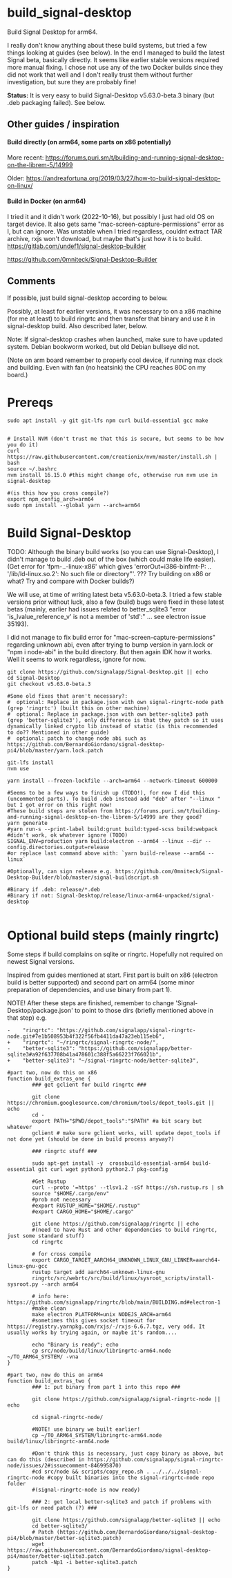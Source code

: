 # build_signal-desktop

Build Signal Desktop for arm64.

I really don't know anything about these build systems, but tried a few things looking at guides (see below). In the end I managed to build the latest Signal beta, basically directly. It seems like earlier stable versions required more manual fixing. I chose not use any of the two Docker builds since they did not work that well and I don't really trust them without further investigation, but sure they are probably fine!

**Status:** It is very easy to build Signal-Desktop v5.63.0-beta.3 binary (but .deb packaging failed). See below.

## Other guides / inspiration

#### Build directly (on arm64, some parts on x86 potentially)

More recent: https://forums.puri.sm/t/building-and-running-signal-desktop-on-the-librem-5/14999 

Older: https://andreafortuna.org/2019/03/27/how-to-build-signal-desktop-on-linux/

#### Build in Docker (on arm64)


I tried it and it didn't work (2022-10-16), but possibly I just had old OS on target device.
It also gets same "mac-screen-capture-permissions" error as I, but can ignore. Was unstable when I tried regardless,
couldnt extract TAR archive, rxjs won't download, but maybe that's just how it is to build.
https://gitlab.com/undef1/signal-desktop-builder


https://github.com/0mniteck/Signal-Desktop-Builder



## Comments
If possible, just build signal-desktop according to below.

Possibly, at least for earlier versions, it was necessary to on a x86 machine (for me at least) to build ringrtc and then transfer that binary and use it in signal-desktop build. Also described later, below.

Note: If signal-desktop crashes when launched, make sure to have updated system. Debian bookworm worked, but old Debian bullseye did not.

(Note on arm board remember to properly cool device, if running max clock and building. Even with fan (no heatsink) the CPU reaches 80C on my board.)


# Prereqs

```
sudo apt install -y git git-lfs npm curl build-essential gcc make


# Install NVM (don't trust me that this is secure, but seems to be how you do it)
curl https://raw.githubusercontent.com/creationix/nvm/master/install.sh | bash
source ~/.bashrc
nvm install 16.15.0 #this might change ofc, otherwise run nvm use in signal-desktop

#(is this how you cross compile?)
export npm_config_arch=arm64
sudo npm install --global yarn --arch=arm64
```

# Build Signal-Desktop

TODO: Although the binary build works (so you can use Signal-Desktop), I didn't manage to build .deb out of the box (which could make life easier). (Get error for 'fpm-..-linux-x86' which gives 'errorOut=i386-binfmt-P: .. '/lib/ld-linux.so.2': No such file or directory"'. ??? Try building on x86 or what? Try and compare with Docker builds?)

We will use, at time of writing latest beta v5.63.0-beta.3. I tried a few stable versions prior without luck, also a few (build) bugs were fixed in these latest betas (mainly, earlier had issues related to better_sqlite3 "error 'is_lvalue_reference_v' is not a member of 'std':" ... see electron issue 35193). 

I did not manage to fix build error for "mac-screen-capture-permissions" regarding unknown abi, even after trying to bump version in yarn.lock or "npm i node-abi" in the build directory. But then again IDK how it works. Well it seems to work regardless, ignore for now.

```
git clone https://github.com/signalapp/Signal-Desktop.git || echo
cd Signal-Desktop
git checkout v5.63.0-beta.3

#Some old fixes that aren't necessary?:
#  optional: Replace in package.json with own signal-ringrtc-node path (grep 'ringrtc') (built this on other machine)
#  optional: Replace in package.json with own better-sqlite3 path (grep 'better-sqlite3'), only difference is that they patch so it uses dynamically linked crypto lib instead of static (is this recommended to do?? Mentioned in other guide)
#  optional: patch to change node abi such as https://github.com/BernardoGiordano/signal-desktop-pi4/blob/master/yarn.lock.patch

git-lfs install
nvm use

yarn install --frozen-lockfile --arch=arm64 --network-timeout 600000
 
#Seems to be a few ways to finish up (TODO!), for now I did this (uncommented parts). To build .deb instead add "deb" after "--linux " but I got error on this right now!
#These build steps are stolen from https://forums.puri.sm/t/building-and-running-signal-desktop-on-the-librem-5/14999 are they good?
yarn generate
#yarn run-s --print-label build:grunt build:typed-scss build:webpack #didn't work, ok whatever ignore (TODO)
SIGNAL_ENV=production yarn build:electron --arm64 --linux --dir --config.directories.output=release
#or replace last command above with: `yarn build-release --arm64 --linux`

#Optionally, can sign release e.g. https://github.com/0mniteck/Signal-Desktop-Builder/blob/master/signal-buildscript.sh

#Binary if .deb: release/*.deb
#Binary if not: Signal-Desktop/release/linux-arm64-unpacked/signal-desktop


```


# Optional build steps (mainly ringrtc)

Some steps if build complains on sqlite or ringrtc. Hopefully not required on newest Signal versions.

Inspired from guides mentioned at start. First part is built on x86 (electron build is better supported) and second part on arm64 (some minor preparation of dependencies, and use binary from part 1).

NOTE! After these steps are finished, remember to change 'Signal-Desktop/package.json' to point to those dirs (briefly mentioned above in that step)
e.g.
```
-    "ringrtc": "https://github.com/signalapp/signal-ringrtc-node.git#7e1b508953b4f322f56fb4411da47a23eb115eb6",
+    "ringrtc": "~/ringrtc/signal-ringrtc-node/",
-    "better-sqlite3": "https://github.com/signalapp/better-sqlite3#a92f637708b41a478601c388f5a66223f766021b",
+    "better-sqlite3": "~/signal-ringrtc-node/better-sqlite3",
```

```
#part two, now do this on x86
function build_extras_one {
        ### get gclient for build ringrtc ###

        git clone https://chromium.googlesource.com/chromium/tools/depot_tools.git || echo
        cd -
        export PATH="$PWD/depot_tools":"$PATH" #a bit scary but whatever
        gclient # make sure gclient works, will update depot_tools if not done yet (should be done in build process anyway?)

        ### ringrtc stuff ###
        
        sudo apt-get install -y  crossbuild-essential-arm64 build-essential git curl wget python3 python2.7 pkg-config
        
        #Get Rustup
        curl --proto '=https' --tlsv1.2 -sSf https://sh.rustup.rs | sh
        source "$HOME/.cargo/env"
        #prob not necessary
        #export RUSTUP_HOME="$HOME/.rustup"
        #export CARGO_HOME="$HOME/.cargo"
        
        git clone https://github.com/signalapp/ringrtc || echo
        #(need to have Rust and other dependencies to build ringrtc, just some standard stuff)
        cd ringrtc

        # for cross compile
        export CARGO_TARGET_AARCH64_UNKNOWN_LINUX_GNU_LINKER=aarch64-linux-gnu-gcc
        rustup target add aarch64-unknown-linux-gnu
        ringrtc/src/webrtc/src/build/linux/sysroot_scripts/install-sysroot.py --arch arm64
        
        # info here: https://github.com/signalapp/ringrtc/blob/main/BUILDING.md#electron-1
        #make clean
        make electron PLATFORM=unix NODEJS_ARCH=arm64
        #sometimes this gives socket timeout for https://registry.yarnpkg.com/rxjs/-/rxjs-6.6.7.tgz, very odd. It usually works by trying again, or maybe it's random....

        echo "Binary is ready"; echo
        cp src/node/build/linux/libringrtc-arm64.node ~/TO_ARM64_SYSTEM/ -vna
}

#part two, now do this on arm64
function build_extras_two {
        ### 1: put binary from part 1 into this repo ###
        
        git clone https://github.com/signalapp/signal-ringrtc-node || echo

        cd signal-ringrtc-node/
        
        #NOTE! use binary we built earlier!
        cp ~/TO_ARM64_SYSTEM/libringrtc-arm64.node build/linux/libringrtc-arm64.node
        
        #Don't think this is necessary, just copy binary as above, but can do this (described in https://github.com/signalapp/signal-ringrtc-node/issues/2#issuecomment-846995870)
        #cd src/node && scripts/copy_repo.sh . ../../../signal-ringrtc-node #copy built binaries into the signal-ringrtc-node repo folder
        #(signal-ringrtc-node is now ready)

        ### 2: get local better-sqlite3 and patch if problems with git-lfs or need patch (?) ###
        
        git clone https://github.com/signalapp/better-sqlite3 || echo
        cd better-sqlite3/
        # Patch (https://github.com/BernardoGiordano/signal-desktop-pi4/blob/master/better-sqlite3.patch)
        wget https://raw.githubusercontent.com/BernardoGiordano/signal-desktop-pi4/master/better-sqlite3.patch
        patch -Np1 -i better-sqlite3.patch
}

```
